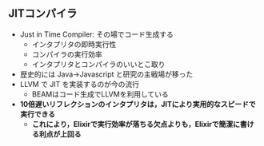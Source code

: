 ##  JITコンパイラ

* Just in Time Compiler: その場でコード生成する
  * インタプリタの即時実行性
  * コンパイラの実行効率
  * インタプリタとコンパイラのいいとこ取り
* 歴史的には Java→Javascript と研究の主戦場が移った
* LLVM で JIT を実装するのが今の流行
  * BEAMはコード生成でLLVMを利用している
* **10倍遅いリフレクションのインタプリタは，JITにより実用的なスピードで実行できる**
  * **これにより，Elixirで実行効率が落ちる欠点よりも，Elixirで簡潔に書ける利点が上回る**